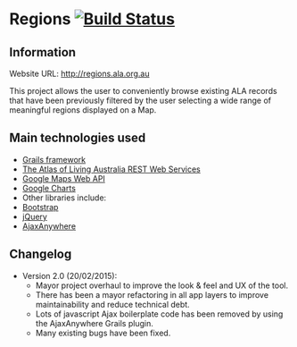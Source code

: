 Regions   [![Build Status](https://travis-ci.org/AtlasOfLivingAustralia/regions.svg?branch=master)](https://travis-ci.org/AtlasOfLivingAustralia/regions)
=========

## Information

Website URL: http://regions.ala.org.au

This project allows the user to conveniently browse existing ALA records that have been previously filtered by the user selecting a wide range of meaningful regions displayed on a Map.

## Main technologies used
 - [Grails framework](https://grails.org/)
 - [The Atlas of Living Australia REST Web Services](http://api.ala.org.au/)
 - [Google Maps Web API](https://developers.google.com/maps/web/)
 - [Google Charts](https://developers.google.com/chart/)
 - Other libraries include:
  - [Bootstrap](http://getbootstrap.com/)
  - [jQuery](http://jquery.com/)
  - [AjaxAnywhere](http://ajaxanywhere.com)


## Changelog
- Version 2.0 (20/02/2015):
  - Mayor project overhaul to improve the look & feel and UX of the tool.
  - There has been a mayor refactoring in all app layers to improve maintainability and reduce technical debt.
  - Lots of javascript Ajax boilerplate code has been removed by using the AjaxAnywhere Grails plugin.
  - Many existing bugs have been fixed.
